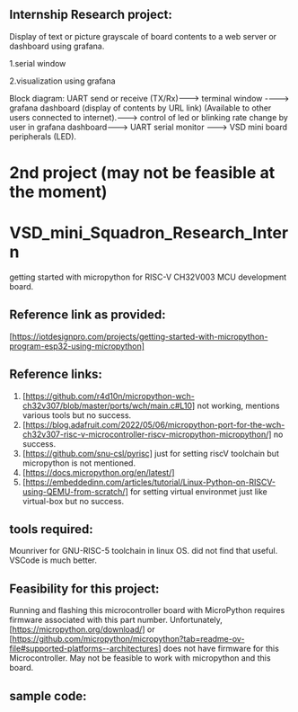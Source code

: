 ## Internship Research project:

Display of text or picture grayscale of board contents to a web server or dashboard using grafana.

1.serial window

2.visualization using grafana

Block diagram:
UART send or receive (TX/Rx)--->
terminal window ---->
grafana dashboard (display of contents by URL link)
(Available to other users connected to internet).--->
control of led or blinking rate change by user in grafana dashboard--->
UART serial monitor --->
VSD mini board peripherals (LED).



# 2nd project (may not be feasible at the moment)
# VSD_mini_Squadron_Research_Intern
getting started with micropython for RISC-V CH32V003 MCU development board.
## Reference link as provided:
[https://iotdesignpro.com/projects/getting-started-with-micropython-program-esp32-using-micropython]
## Reference links:
1.  [https://github.com/r4d10n/micropython-wch-ch32v307/blob/master/ports/wch/main.c#L10]  not working, mentions various tools but no success.
2.  [https://blog.adafruit.com/2022/05/06/micropython-port-for-the-wch-ch32v307-risc-v-microcontroller-riscv-micropython-micropython/] no success.
3.  [https://github.com/snu-csl/pyrisc]  just for setting riscV toolchain but micropython is not mentioned. 
4.  [https://docs.micropython.org/en/latest/] 
5.  [https://embeddedinn.com/articles/tutorial/Linux-Python-on-RISCV-using-QEMU-from-scratch/]  for setting virtual environmet just like virtual-box but no success.
## tools required:
Mounriver for GNU-RISC-5 toolchain in linux OS. did not find that useful. VSCode is much better.

## Feasibility for this project:
Running and flashing this microcontroller board with MicroPython requires firmware associated with this part number.
Unfortunately, [https://micropython.org/download/] or [https://github.com/micropython/micropython?tab=readme-ov-file#supported-platforms--architectures] does not have firmware for this Microcontroller.
May not be feasible to work with micropython and this board.

## sample code:

```python

```

```

